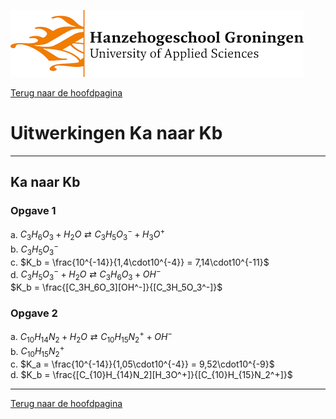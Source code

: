 ![Hanze](../hanze/hanze.png)

[Terug naar de hoofdpagina ](../index.md)

# Uitwerkingen Ka naar Kb

---

## Ka naar Kb

### Opgave 1

a. $C_3H_6O_3 + H_2O \rightleftarrows C_3H_5O_3^- + H_3O^+$  
b. $C_3H_5O_3^-$  
c. $K_b = \frac{10^{-14}}{1,4\cdot10^{-4}} = 7,14\cdot10^{-11}$  
d. $C_3H_5O_3^- + H_2O \rightleftarrows C_3H_6O_3 + OH^-$  
$K_b = \frac{[C_3H_6O_3][OH^-]}{[C_3H_5O_3^-]}$

### Opgave 2

a. $C_{10}H_{14}N_2 + H_2O \rightleftarrows C_{10}H_{15}N_2^+ + OH^-$  
b. $C_{10}H_{15}N_2^+$  
c. $K_a = \frac{10^{-14}}{1,05\cdot10^{-4}} = 9,52\cdot10^{-9}$  
d. $K_b = \frac{[C_{10}H_{14}N_2][H_3O^+]}{[C_{10}H_{15}N_2^+]}$  


--- 

[Terug naar de hoofdpagina ](../index.md)

<script type="text/x-mathjax-config">
  MathJax.Hub.Config({
    tex2jax: {
      inlineMath: [ ['$','$'], ["\\(","\\)"] ],
      processEscapes: true
    }
  });
</script>
    
<script type="text/javascript"
        src="https://cdn.mathjax.org/mathjax/latest/MathJax.js?config=TeX-AMS-MML_HTMLorMML">
</script>